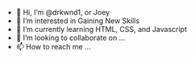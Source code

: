 - 👋 Hi, I’m @drkwnd1, or Joey
- 👀 I’m interested in Gaining New Skills
- 🌱 I’m currently learning HTML, CSS, and Javascript
- 💞️ I’m looking to collaborate on ...
- 📫 How to reach me ...

<!---
drkwnd1/drkwnd1 is a ✨ special ✨ repository because its `README.md` (this file) appears on your GitHub profile.
You can click the Preview link to take a look at your changes.
--->
